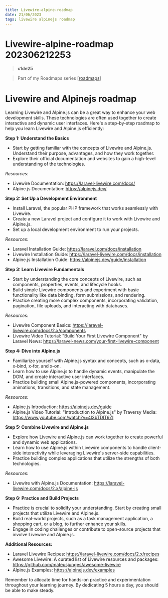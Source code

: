 ```yaml
---
title: Livewire-alpine-roadmap
date: 21/06/2023
tags: livewire alpinejs roadmap
---
```


# **Livewire-alpine-roadmap** 202306212253 
> **c1de25**

> Part of my Roadmaps series [[roadmaps]]

# Livewire and Alpinejs roadmap

Learning Livewire and Alpine.js can be a great way to enhance your web development skills. These technologies are often used together to create interactive and dynamic user interfaces. Here's a step-by-step roadmap to help you learn Livewire and Alpine.js efficiently:

**Step 1: Understand the Basics**
- Start by getting familiar with the concepts of Livewire and Alpine.js. Understand their purpose, advantages, and how they work together.
- Explore their official documentation and websites to gain a high-level understanding of the technologies.

*Resources:*
- Livewire Documentation: https://laravel-livewire.com/docs/
- Alpine.js Documentation: https://alpinejs.dev/

**Step 2: Set Up a Development Environment**
- Install Laravel, the popular PHP framework that works seamlessly with Livewire.
- Create a new Laravel project and configure it to work with Livewire and Alpine.js.
- Set up a local development environment to run your projects.

*Resources:*
- Laravel Installation Guide: https://laravel.com/docs/installation
- Livewire Installation Guide: https://laravel-livewire.com/docs/installation
- Alpine.js Installation Guide: https://alpinejs.dev/guide/installation

**Step 3: Learn Livewire Fundamentals**
- Start by understanding the core concepts of Livewire, such as components, properties, events, and lifecycle hooks.
- Build simple Livewire components and experiment with basic functionality like data binding, form submissions, and rendering.
- Practice creating more complex components, incorporating validation, pagination, file uploads, and interacting with databases.

*Resources:*
- Livewire Component Basics: https://laravel-livewire.com/docs/2.x/components
- Livewire Video Tutorial: "Build Your First Livewire Component" by Laravel News: https://laravel-news.com/your-first-livewire-component

**Step 4: Dive into Alpine.js**
- Familiarize yourself with Alpine.js syntax and concepts, such as x-data, x-bind, x-for, and x-on.
- Learn how to use Alpine.js to handle dynamic events, manipulate the DOM, and create interactive user interfaces.
- Practice building small Alpine.js-powered components, incorporating animations, transitions, and state management.

*Resources:*
- Alpine.js Introduction: https://alpinejs.dev/guide
- Alpine.js Video Tutorial: "Introduction to Alpine.js" by Traversy Media: https://www.youtube.com/watch?v=4l3bTDlT6ZI

**Step 5: Combine Livewire and Alpine.js**
- Explore how Livewire and Alpine.js can work together to create powerful and dynamic web applications.
- Learn how to use Alpine.js within Livewire components to handle client-side interactivity while leveraging Livewire's server-side capabilities.
- Practice building complex applications that utilize the strengths of both technologies.

*Resources:*
- Livewire with Alpine.js Documentation: https://laravel-livewire.com/docs/2.x/alpine-js

**Step 6: Practice and Build Projects**
- Practice is crucial to solidify your understanding. Start by creating small projects that utilize Livewire and Alpine.js.
- Build real-world projects, such as a task management application, a shopping cart, or a blog, to further enhance your skills.
- Engage in coding challenges or contribute to open-source projects that involve Livewire and Alpine.js.

**Additional Resources:**
- Laravel Livewire Recipes: https://laravel-livewire.com/docs/2.x/recipes
- Awesome Livewire: A curated list of Livewire resources and packages: https://github.com/mateusjunges/awesome-livewire
- Alpine.js Examples: https://alpinejs.dev/examples

Remember to allocate time for hands-on practice and experimentation throughout your learning journey. By dedicating 5 hours a day, you should be able to make steady.



[//begin]: # "Autogenerated link references for markdown compatibility"
[roadmaps]: ../roadmaps "Roadmaps"
[//end]: # "Autogenerated link references"